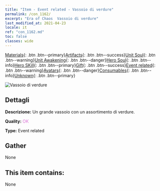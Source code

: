 ```yaml
---
title: "Item - Event related - Vassoio di verdure"
permalink: /con_1162/
excerpt: "Era of Chaos  Vassoio di verdure"
last_modified_at: 2021-04-23
locale: it
ref: "con_1162.md"
toc: false
classes: wide
---
```

 [Materials](/ItemsIT/){: .btn .btn--primary}[Artifacts](/ItemsIT/Artifacts/){: .btn .btn--success}[Unit Soul](/ItemsIT/UnitSoul/){: .btn .btn--warning}[Unit Awakening](/ItemsIT/UnitAwakening/){: .btn .btn--danger}[Hero Soul](/ItemsIT/HeroSoul/){: .btn .btn--info}[Hero SKill](/ItemsIT/HeroSkill/){: .btn .btn--primary}[Gift](/ItemsIT/Gift/){: .btn .btn--success}[Event related](/ItemsIT/Events/){: .btn .btn--warning}[Avatars](/ItemsIT/Avatars/){: .btn .btn--danger}[Consumables](/ItemsIT/Consumables/){: .btn .btn--info}[Unknown](/ItemsIT/Unknown/){: .btn .btn--primary}

 ![Vassoio di verdure](/images/t/i_8150012.png)

## Dettagli
 **Descrizione:** Un grande vassoio con un assortimento di verdure.

 **Quality:** <span style="color: #DA70D6">OK</span>

 **Type:** Event related

## Gather

  None

## This item contains:

  None

